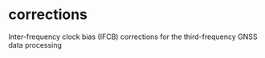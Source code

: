 # corrections
Inter-frequency clock bias (IFCB) corrections for the third-frequency GNSS data processing
